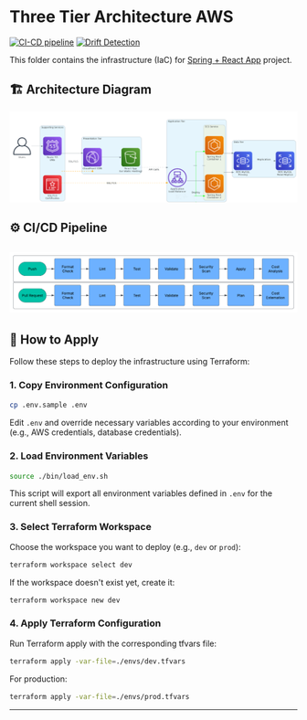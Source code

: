 # Three Tier Architecture AWS


[![CI-CD pipeline](https://github.com/HasanAshab/three-tier-aws-infra/actions/workflows/terraform-cicd.yaml/badge.svg)](https://github.com/HasanAshab/three-tier-aws-infra/actions/workflows/terraform-cicd.yaml)
[![Drift Detection](https://github.com/HasanAshab/three-tier-aws-infra/actions/workflows/terraform-drift.yaml/badge.svg)](https://github.com/HasanAshab/three-tier-aws-infra/actions/workflows/terraform-drift.yaml)

This folder contains the infrastructure (IaC) for [Spring + React App](https://github.com/HasanAshab/three-tier-aws/) project.


## 🏗️ Architecture Diagram

![Architecture Diagram](static/images/architecture.png)


## ⚙️ CI/CD Pipeline

![CI/CD Pipeline](static/images/cicd.png)
---


## 🚀 How to Apply

Follow these steps to deploy the infrastructure using Terraform:

### 1. Copy Environment Configuration

```bash
cp .env.sample .env
```

Edit `.env` and override necessary variables according to your environment (e.g., AWS credentials, database credentials).

### 2. Load Environment Variables

```bash
source ./bin/load_env.sh
```

This script will export all environment variables defined in `.env` for the current shell session.

### 3. Select Terraform Workspace

Choose the workspace you want to deploy (e.g., `dev` or `prod`):

```bash
terraform workspace select dev
```

If the workspace doesn't exist yet, create it:

```bash
terraform workspace new dev
```

### 4. Apply Terraform Configuration

Run Terraform apply with the corresponding tfvars file:

```bash
terraform apply -var-file=./envs/dev.tfvars
```

For production:

```bash
terraform apply -var-file=./envs/prod.tfvars
```
---

